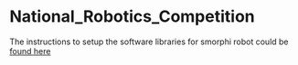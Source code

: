 # National_Robotics_Competition

The instructions to setup the software libraries for smorphi robot could be [found here]([https://github.com/YDLIDAR/YDLidar-SDK](https://github.com/WefaaRobotics/Smorphi/wiki/Exercise-2))
